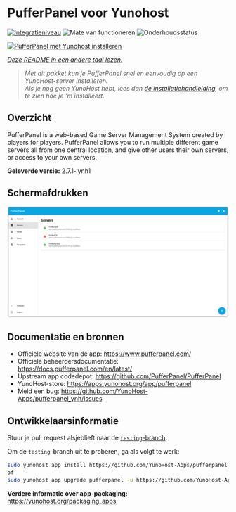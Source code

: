 <!--
NB: Deze README is automatisch gegenereerd door <https://github.com/YunoHost/apps/tree/master/tools/readme_generator>
Hij mag NIET handmatig aangepast worden.
-->

# PufferPanel voor Yunohost

[![Integratieniveau](https://apps.yunohost.org/badge/integration/pufferpanel)](https://ci-apps.yunohost.org/ci/apps/pufferpanel/)
![Mate van functioneren](https://apps.yunohost.org/badge/state/pufferpanel)
![Onderhoudsstatus](https://apps.yunohost.org/badge/maintained/pufferpanel)

[![PufferPanel met Yunohost installeren](https://install-app.yunohost.org/install-with-yunohost.svg)](https://install-app.yunohost.org/?app=pufferpanel)

*[Deze README in een andere taal lezen.](./ALL_README.md)*

> *Met dit pakket kun je PufferPanel snel en eenvoudig op een YunoHost-server installeren.*  
> *Als je nog geen YunoHost hebt, lees dan [de installatiehandleiding](https://yunohost.org/install), om te zien hoe je 'm installeert.*

## Overzicht

PufferPanel is a web-based Game Server Management System created by players for players. PufferPanel allows you to run multiple different game servers all from one central location, and give other users their own servers, or access to your own servers.


**Geleverde versie:** 2.7.1~ynh1

## Schermafdrukken

![Schermafdrukken van PufferPanel](./doc/screenshots/serverlist.png)

## Documentatie en bronnen

- Officiele website van de app: <https://www.pufferpanel.com/>
- Officiele beheerdersdocumentatie: <https://docs.pufferpanel.com/en/latest/>
- Upstream app codedepot: <https://github.com/PufferPanel/PufferPanel>
- YunoHost-store: <https://apps.yunohost.org/app/pufferpanel>
- Meld een bug: <https://github.com/YunoHost-Apps/pufferpanel_ynh/issues>

## Ontwikkelaarsinformatie

Stuur je pull request alsjeblieft naar de [`testing`-branch](https://github.com/YunoHost-Apps/pufferpanel_ynh/tree/testing).

Om de `testing`-branch uit te proberen, ga als volgt te werk:

```bash
sudo yunohost app install https://github.com/YunoHost-Apps/pufferpanel_ynh/tree/testing --debug
of
sudo yunohost app upgrade pufferpanel -u https://github.com/YunoHost-Apps/pufferpanel_ynh/tree/testing --debug
```

**Verdere informatie over app-packaging:** <https://yunohost.org/packaging_apps>
